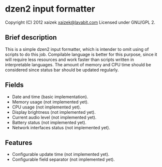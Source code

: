 dzen2 input formatter
=====================

Copyright (C) 2012 xaizek <xaizek@lavabit.com>
Licensed under GNU/GPL 2.

Brief description
-----------------

This is a simple dzen2 input formatter, which is intender to omit using of
scripts to do this job.  Compilable language is better for this purpose, since
it will require less resources and work faster than scripts written in
interpretable languages.  The amount of memory and CPU time should be considered
since status bar should be updated regularly.

Fields
------

* Date and time (basic implementation).
* Memory usage (not implemented yet).
* CPU usage (not implemented yet).
* Display brightness (not implemented yet).
* Current audio level (not implemented yet).
* Battery status (not implemented yet).
* Network interfaces status (not implemented yet).

Features
--------

* Configurable update time (not implemented yet).
* Configurable field separator (not implemented yet).
